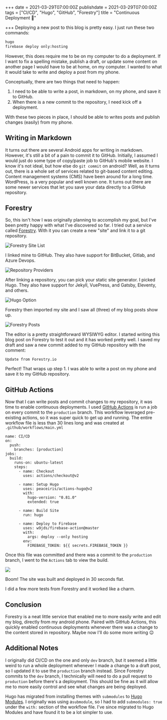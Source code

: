 +++
date = 2021-03-29T07:00:00Z
publishdate = 2021-03-29T07:00:00Z
tags = ["CI/CD", "Hugo", "GitHub", "Forestry"]
title = "Continuous Deployment 🔄"

+++
Deploying a new post to this blog is pretty easy. I just run these two commands:

```bash
hugo
firebase deploy only:hosting
```

However, this does require me to be on my computer to do a deployment. If I want to fix a spelling mistake, publish a draft, or update some content on another page I would have to be at home, on my computer. I wanted to what it would take to write and deploy a post from my phone.

Conceptually, there are two things that need to happen:

1. I need to be able to write a post, in markdown, on my phone, and save it to GitHub.
2. When there is a new commit to the repository, I need kick off a deployment.

With these two pieces in place, I should be able to writes posts and publish changes (easily) from my phone.

## Writing in Markdown

It turns out there are several Android apps for writing in markdown. However, it's still a bit of a pain to commit it to GitHub. Initially, I assumed I would just do some type of copy/paste job to GitHub's mobile website. I know it's not ideal, but how else do `git commit` on android? Well, as it turns out, there is a whole set of services related to git-based content editing. Content management systems (CMS) have been around for a long time. WordPress, is a very popular and well known one. It turns out there are some newer services that let you save your data directly to a GitHub repository.

## Forestry

So, this isn't how I was originally planning to accomplish my goal, but I've been pretty happy with what I've discovered so far. I tried out a service called [Forestry](https://forestry.io/ "Forestry"). With it you can create a new "site" and link it to a git repository.

![](/uploads/forestry-step0.png "Forestry Site List")

I linked mine to GitHub. They also have support for BitBucket, Gitlab, and Azure Devops.

![](/uploads/forestry-step1.png "Repository Providers")

After linking a repository, you can pick your static site generator. I picked Hugo. They also have support for Jekyll, VuePress, and Gatsby, Eleventy, and others.

![](/uploads/forestry-step2.png "Hugo Option")

Forestry then imported my site and I saw all (three) of my blog posts show up.

![](/uploads/forestry-step3.png "Forestry Posts")

The editor is a pretty straightforward WYSIWYG editor. I started writing this blog post on Forestry to test it out and it has worked pretty well. I saved my draft and saw a new commit added to my GitHub repository with the comment:

    Update from Forestry.io

Perfect! That wraps up step 1. I was able to write a post on my phone and save it to my GitHub repository.

## GitHub Actions

Now that I can write posts and commit changes to my repository, it was time to enable continuous deployments. I used [GitHub Actions](https://github.com/features/actions "GitHub Actions") is run a job on every commit to the `production` branch. This workflow leveraged pre-existing actions, so it was super quick to get up and running. The entire workflow file is less than 30 lines long and was created at `.github/workflows/main.yml`

    name: CI/CD
    on:
      push:
        branches: [production]
    jobs:
      build:
        runs-on: ubuntu-latest
        steps:
          - name: Checkout
            uses: actions/checkout@v2

          - name: Setup Hugo
            uses: peaceiris/actions-hugo@v2
            with:
              hugo-version: "0.81.0"
              extended: true

          - name: Build Site
            run: hugo

          - name: Deploy to Firebase
            uses: w9jds/firebase-action@master
            with:
              args: deploy --only hosting
            env:
              FIREBASE_TOKEN: ${{ secrets.FIREBASE_TOKEN }}

Once this file was committed and there was a commit to the `production` branch, I went to the `Actions` tab to view the build.

![](/uploads/forestry-step4.png)

Boom! The site was built and deployed in 30 seconds flat.

I did a few more tests from Forestry and it worked like a charm.

## Conclusion

Forestry is a neat little service that enabled me to more easily write and edit my blog, directly from my android phone. Paired with GitHub Actions, this quickly enabled continuous deployments whenever there was a change to the content stored in repository. Maybe now I'll do some more writing 😉

## Additional Notes

I originally did CI/CD on the one and only `dev` branch, but it seemed a little weird to run a whole deployment whenever I made a change to a draft post, so I updated it to use the `production` branch instead. Since Forestry commits to the `dev` branch, I technically will need to do a pull request to `production` before there's a deployment. This should be fine as it will allow me to more easily control and see what changes are being deployed.

Hugo has migrated from installing themes with `submodules` to [Hugo Modules](https://gohugo.io/hugo-modules/ "Hugo Modules"). I originally was using a`submodule`, so I had to add `submodules: true` under the `with:` section of the workflow file. I've since migrated to Hugo Modules and have found it to be a lot simpler to use.